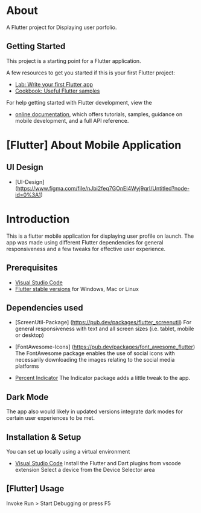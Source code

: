# About

A Flutter project for Displaying user porfolio.

## Getting Started

This project is a starting point for a Flutter application.

A few resources to get you started if this is your first Flutter project:

- [Lab: Write your first Flutter app](https://docs.flutter.dev/get-started/codelab)
- [Cookbook: Useful Flutter samples](https://docs.flutter.dev/cookbook)

For help getting started with Flutter development, view the
- [online documentation](https://docs.flutter.dev/), which offers tutorials, samples, guidance on mobile development, and a full API reference.

# [Flutter] About Mobile Application

## UI Design
- [UI-Design] (https://www.figma.com/file/nJbi2feq7GOnEl4Wyj9qrI/Untitled?node-id=0%3A1)

# Introduction
This is a flutter mobile application for displaying user profile on launch. The app was made using different Flutter dependencies for general responsiveness and a few tweaks for effective user experience.

## Prerequisites
- [Visual Studio Code](https://code.visualstudio.com/download)
- [Flutter stable versions](https://docs.flutter.dev/get-started/install) for Windows, Mac or Linux

## Dependencies used
- [ScreenUtil-Package] (https://pub.dev/packages/flutter_screenutil)
For general responsiveness with text and all screen sizes (i.e. tablet, mobile or desktop)

- [FontAwesome-Icons] (https://pub.dev/packages/font_awesome_flutter)
The FontAwesome package enables the use of social icons with necessarily downloading the images relating to the social media platforms

- [Percent Indicator](https://pub.dev/packages/percent_indicator)
The Indicator package adds a little tweak to the app.

## Dark Mode
The app also would likely in updated versions integrate dark modes for certain user experiences to be met.

## Installation & Setup
You can set up locally using a virtual environment
- [Visual Studio Code](https://code.visualstudio.com/download)
Install the Flutter and Dart plugins from vscode extension
Select a device from the Device Selector area

## [Flutter] Usage
Invoke Run > Start Debugging or press F5